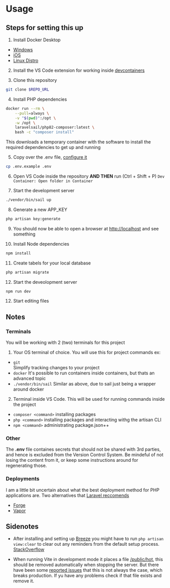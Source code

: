 # Usage

## Steps for setting this up

1. Install Docker Desktop
  - [Windows](https://docs.docker.com/desktop/install/windows-install/)
  - [iOS](https://docs.docker.com/desktop/install/mac-install/)
  - [Linux Distro](https://docs.docker.com/desktop/install/linux-install/)

2. Install the VS Code extension for working inside [devcontainers](https://marketplace.visualstudio.com/items?itemName=ms-vscode-remote.remote-containers)

3. Clone this repository
```sh
git clone $REPO_URL
```

4. Install PHP dependencies
```sh
docker run --rm \
    --pull=always \
    -v "$(pwd)":/opt \
    -w /opt \
    laravelsail/php82-composer:latest \
    bash -c "composer install"
```
This downloads a temporary container with the software to install the required dependencies to get up and running

5. Copy over the .env file, [configure it](https://laravel.com/docs/10.x/configuration#introduction)
```sh
cp .env.example .env
```

6. Open VS Code inside the repository **AND THEN** run (Ctrl + Shift + P) ```Dev Container: Open folder in Container```

7. Start the development server
```sh
./vendor/bin/sail up
```

8. Generate a new APP_KEY
```sh
php artisan key:generate
```

9. You should now be able to open a browser at [http://localhost](http://localhost) and see something

10. Install Node dependencies
```sh
npm install
```

11. Create tabels for your local database
```sh
php artisan migrate
```

12. Start the deveolopment server
```sh
npm run dev
```

12. Start editing files

## Notes

### Terminals

You will be working with 2 (two) terminals for this project

1. Your OS terminal of choice. You will use this for project commands ex:
  - ```git``` <br>
    Simplify tracking changes to your project
  - ```docker```
    It's possible to run containers inside containers, but thats an advanced topic
  - ```./vendor/bin/sail```
    Similar as above, due to sail just being a wrapper around docker

2. Terminal inside VS Code. This will be used for running commands inside the project
  - ```composer <command>``` installing packages
  - ```php <command>``` installing packages and interacting withg the artisan CLI
  - ```npm <command>``` administrating package.json++

### Other

The **.env** file containes secrets that should not be shared with 3rd parties, and hence is excluded from the Version Control System. Be mindeful of not losing the content from it, or keep some instructions around for regenerating those.

### Deployments

I am a little bit uncertain about what the best deployment method for PHP applications are.
Two alternatives that [Laravel reccomends](https://laravel.com/docs/10.x/deployment)

- [Forge](https://forge.laravel.com/#pricing)
- [Vapor](https://vapor.laravel.com/)

## Sidenotes

- After installing and setting up [Breeze](https://laravel.com/docs/10.x/starter-kits#laravel-breeze) you might have to run ```php artisan view:clear``` to clear out any reminders from the default setup process. [StackOverflow](https://stackoverflow.com/a/72821399)

- When running Vite in development mode it places a file [/public/hot](./public/hot), this should be removed automatically when stopping the server. But there have been some [reported issues](https://laracasts.com/discuss/channels/vite/laravel-vite-err-address-invalid?page=1&replyId=872112) that this is not always the case, which breaks production. If yu have any problems check if that file exists and remove it.